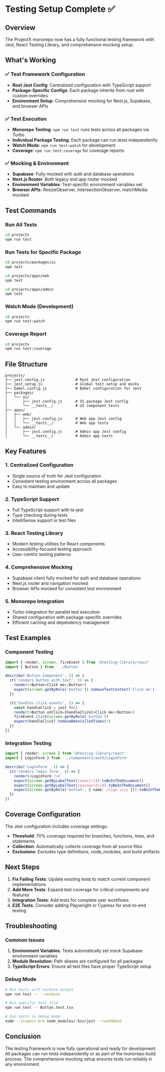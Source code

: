 # Testing Setup Complete ✅

## Overview
The ProjectX monorepo now has a fully functional testing framework with Jest, React Testing Library, and comprehensive mocking setup.

## What's Working

### ✅ Test Framework Configuration
- **Root Jest Config**: Centralized configuration with TypeScript support
- **Package-Specific Configs**: Each package inherits from root with custom overrides
- **Environment Setup**: Comprehensive mocking for Next.js, Supabase, and browser APIs

### ✅ Test Execution
- **Monorepo Testing**: `npm run test` runs tests across all packages via Turbo
- **Individual Package Testing**: Each package can run tests independently
- **Watch Mode**: `npm run test:watch` for development
- **Coverage**: `npm run test:coverage` for coverage reports

### ✅ Mocking & Environment
- **Supabase**: Fully mocked with auth and database operations
- **Next.js Router**: Both legacy and app router mocked
- **Environment Variables**: Test-specific environment variables set
- **Browser APIs**: ResizeObserver, IntersectionObserver, matchMedia mocked

## Test Commands

### Run All Tests
```bash
cd projectx
npm run test
```

### Run Tests for Specific Package
```bash
cd projectx/packages/ui
npm test

cd projectx/apps/web
npm test

cd projectx/apps/admin
npm test
```

### Watch Mode (Development)
```bash
cd projectx
npm run test:watch
```

### Coverage Report
```bash
cd projectx
npm run test:coverage
```

## File Structure

```
projectx/
├── jest.config.js              # Root Jest configuration
├── jest.setup.js               # Global test setup and mocks
├── babel.config.js             # Babel configuration for Jest
├── packages/
│   └── ui/
│       ├── jest.config.js      # UI package Jest config
│       └── __tests__/          # UI component tests
├── apps/
│   ├── web/
│   │   ├── jest.config.js      # Web app Jest config
│   │   └── __tests__/          # Web app tests
│   └── admin/
│       ├── jest.config.js      # Admin app Jest config
│       └── __tests__/          # Admin app tests
```

## Key Features

### 1. Centralized Configuration
- Single source of truth for Jest configuration
- Consistent testing environment across all packages
- Easy to maintain and update

### 2. TypeScript Support
- Full TypeScript support with ts-jest
- Type checking during tests
- IntelliSense support in test files

### 3. React Testing Library
- Modern testing utilities for React components
- Accessibility-focused testing approach
- User-centric testing patterns

### 4. Comprehensive Mocking
- Supabase client fully mocked for auth and database operations
- Next.js router and navigation mocked
- Browser APIs mocked for consistent test environment

### 5. Monorepo Integration
- Turbo integration for parallel test execution
- Shared configuration with package-specific overrides
- Efficient caching and dependency management

## Test Examples

### Component Testing
```typescript
import { render, screen, fireEvent } from '@testing-library/react'
import { Button } from '../Button'

describe('Button Component', () => {
  it('renders button with text', () => {
    render(<Button>Click me</Button>)
    expect(screen.getByRole('button')).toHaveTextContent('Click me')
  })

  it('handles click events', () => {
    const handleClick = jest.fn()
    render(<Button onClick={handleClick}>Click me</Button>)
    fireEvent.click(screen.getByRole('button'))
    expect(handleClick).toHaveBeenCalledTimes(1)
  })
})
```

### Integration Testing
```typescript
import { render, screen } from '@testing-library/react'
import { LoginForm } from '../components/auth/LoginForm'

describe('LoginForm', () => {
  it('renders login form', () => {
    render(<LoginForm />)
    expect(screen.getByLabelText(/email/i)).toBeInTheDocument()
    expect(screen.getByLabelText(/password/i)).toBeInTheDocument()
    expect(screen.getByRole('button', { name: /sign in/i })).toBeInTheDocument()
  })
})
```

## Coverage Configuration

The Jest configuration includes coverage settings:
- **Threshold**: 70% coverage required for branches, functions, lines, and statements
- **Collection**: Automatically collects coverage from all source files
- **Exclusions**: Excludes type definitions, node_modules, and build artifacts

## Next Steps

1. **Fix Failing Tests**: Update existing tests to match current component implementations
2. **Add More Tests**: Expand test coverage for critical components and features
3. **Integration Tests**: Add tests for complete user workflows
4. **E2E Tests**: Consider adding Playwright or Cypress for end-to-end testing

## Troubleshooting

### Common Issues

1. **Environment Variables**: Tests automatically set mock Supabase environment variables
2. **Module Resolution**: Path aliases are configured for all packages
3. **TypeScript Errors**: Ensure all test files have proper TypeScript setup

### Debug Mode
```bash
# Run tests with verbose output
npm run test -- --verbose

# Run specific test file
npm run test -- Button.test.tsx

# Run tests in debug mode
node --inspect-brk node_modules/.bin/jest --runInBand
```

## Conclusion

The testing framework is now fully operational and ready for development. All packages can run tests independently or as part of the monorepo build process. The comprehensive mocking setup ensures tests run reliably in any environment.
